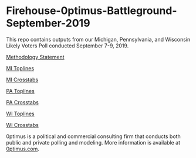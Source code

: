
# Firehouse-0ptimus-Battleground-September-2019
This repo contains outputs from our Michigan, Pennsylvania, and Wisconsin Likely Voters Poll conducted September 7-9, 2019.



<a href="https://github.com/optimus-forecasting-and-polling/Firehouse-0ptimus-Battleground-September-2019/blob/master/FH_0ptimus_September_2019_Methodology_Statement.pdf">Methodology Statement</a>



<a href="https://github.com/optimus-forecasting-and-polling/Firehouse-0ptimus-Battleground-September-2019/blob/master/FH_0ptimus_0912_MI_Toplines.pdf">MI Toplines</a>



<a href="https://github.com/optimus-forecasting-and-polling/Firehouse-0ptimus-Battleground-September-2019/blob/master/Crosstabs_MI_September2019.pdf">MI Crosstabs</a>



<a href="https://github.com/optimus-forecasting-and-polling/Firehouse-0ptimus-Battleground-September-2019/blob/master/FH_0ptimus_0912_PA_Toplines.pdf">PA Toplines</a>



<a href="https://github.com/optimus-forecasting-and-polling/Firehouse-0ptimus-Battleground-September-2019/blob/master/Crosstabs_PA_September2019.pdf">PA Crosstabs</a>



<a href="https://github.com/optimus-forecasting-and-polling/Firehouse-0ptimus-Battleground-September-2019/blob/master/FH_0ptimus_0912_WI_Toplines.pdf">WI Toplines</a>



<a href="https://github.com/optimus-forecasting-and-polling/Firehouse-0ptimus-Battleground-September-2019/blob/master/Crosstabs_WI_September2019.pdf">WI Crosstabs</a>




0ptimus is a political and commercial consulting firm that conducts both public and private polling and modeling. 
More information is available at <a href="https://www.0ptimus.com">0ptimus.com</a>.
